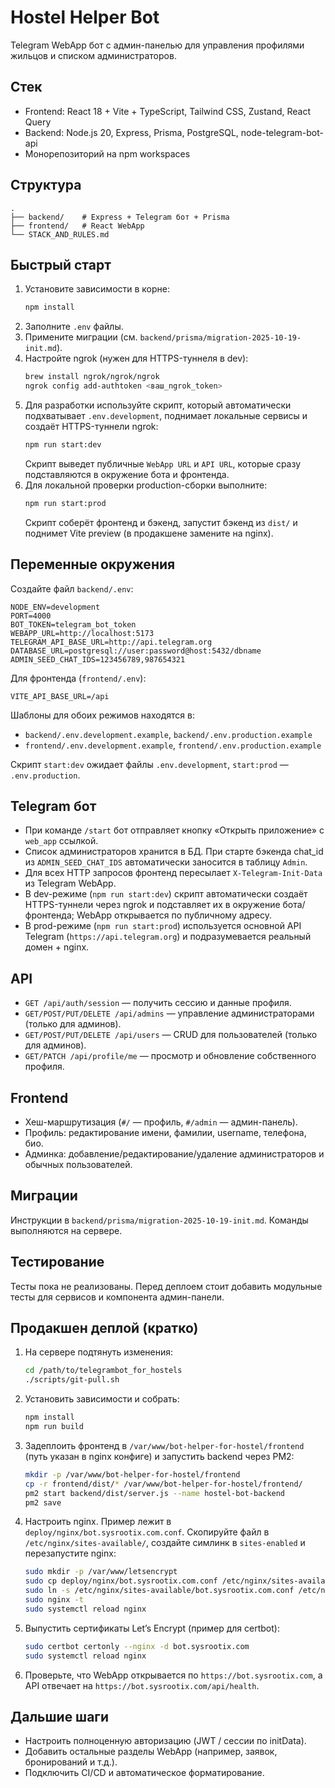 # Hostel Helper Bot

Telegram WebApp бот с админ-панелью для управления профилями жильцов и списком администраторов.

## Стек
- Frontend: React 18 + Vite + TypeScript, Tailwind CSS, Zustand, React Query
- Backend: Node.js 20, Express, Prisma, PostgreSQL, node-telegram-bot-api
- Монорепозиторий на npm workspaces

## Структура
```
.
├── backend/    # Express + Telegram бот + Prisma
├── frontend/   # React WebApp
└── STACK_AND_RULES.md
```

## Быстрый старт
1. Установите зависимости в корне:
   ```bash
   npm install
   ```
2. Заполните `.env` файлы.
3. Примените миграции (см. `backend/prisma/migration-2025-10-19-init.md`).
4. Настройте ngrok (нужен для HTTPS-туннеля в dev):
   ```bash
   brew install ngrok/ngrok/ngrok
   ngrok config add-authtoken <ваш_ngrok_token>
   ```
5. Для разработки используйте скрипт, который автоматически подхватывает `.env.development`, поднимает локальные сервисы и создаёт HTTPS-туннели ngrok:
   ```bash
   npm run start:dev
   ```
   Скрипт выведет публичные `WebApp URL` и `API URL`, которые сразу подставляются в окружение бота и фронтенда.
6. Для локальной проверки production-сборки выполните:
   ```bash
   npm run start:prod
   ```
   Скрипт соберёт фронтенд и бэкенд, запустит бэкенд из `dist/` и поднимет Vite preview (в продакшене замените на nginx).

## Переменные окружения
Создайте файл `backend/.env`:
```
NODE_ENV=development
PORT=4000
BOT_TOKEN=telegram_bot_token
WEBAPP_URL=http://localhost:5173
TELEGRAM_API_BASE_URL=http://api.telegram.org
DATABASE_URL=postgresql://user:password@host:5432/dbname
ADMIN_SEED_CHAT_IDS=123456789,987654321
```

Для фронтенда (`frontend/.env`):
```
VITE_API_BASE_URL=/api
```

Шаблоны для обоих режимов находятся в:
- `backend/.env.development.example`, `backend/.env.production.example`
- `frontend/.env.development.example`, `frontend/.env.production.example`

Скрипт `start:dev` ожидает файлы `.env.development`, `start:prod` — `.env.production`.

## Telegram бот
- При команде `/start` бот отправляет кнопку «Открыть приложение» с `web_app` ссылкой.
- Список администраторов хранится в БД. При старте бэкенда chat_id из `ADMIN_SEED_CHAT_IDS` автоматически заносится в таблицу `Admin`.
- Для всех HTTP запросов фронтенд пересылает `X-Telegram-Init-Data` из Telegram WebApp.
- В dev-режиме (`npm run start:dev`) скрипт автоматически создаёт HTTPS-туннели через ngrok и подставляет их в окружение бота/фронтенда; WebApp открывается по публичному адресу.
- В prod-режиме (`npm run start:prod`) используется основной API Telegram (`https://api.telegram.org`) и подразумевается реальный домен + nginx.

## API
- `GET /api/auth/session` — получить сессию и данные профиля.
- `GET/POST/PUT/DELETE /api/admins` — управление администраторами (только для админов).
- `GET/POST/PUT/DELETE /api/users` — CRUD для пользователей (только для админов).
- `GET/PATCH /api/profile/me` — просмотр и обновление собственного профиля.

## Frontend
- Хеш-маршрутизация (`#/` — профиль, `#/admin` — админ-панель).
- Профиль: редактирование имени, фамилии, username, телефона, био.
- Админка: добавление/редактирование/удаление администраторов и обычных пользователей.

## Миграции
Инструкции в `backend/prisma/migration-2025-10-19-init.md`. Команды выполняются на сервере.

## Тестирование
Тесты пока не реализованы. Перед деплоем стоит добавить модульные тесты для сервисов и компонента админ-панели.

## Продакшен деплой (кратко)
1. На сервере подтянуть изменения:
   ```bash
   cd /path/to/telegrambot_for_hostels
   ./scripts/git-pull.sh
   ```
2. Установить зависимости и собрать:
   ```bash
   npm install
   npm run build
   ```
3. Задеплоить фронтенд в `/var/www/bot-helper-for-hostel/frontend` (путь указан в nginx конфиге) и запустить backend через PM2:
   ```bash
   mkdir -p /var/www/bot-helper-for-hostel/frontend
   cp -r frontend/dist/* /var/www/bot-helper-for-hostel/frontend/
   pm2 start backend/dist/server.js --name hostel-bot-backend
   pm2 save
   ```
4. Настроить nginx. Пример лежит в `deploy/nginx/bot.sysrootix.com.conf`. Скопируйте файл в `/etc/nginx/sites-available/`, создайте симлинк в `sites-enabled` и перезапустите nginx:
   ```bash
   sudo mkdir -p /var/www/letsencrypt
   sudo cp deploy/nginx/bot.sysrootix.com.conf /etc/nginx/sites-available/bot.sysrootix.com.conf
   sudo ln -s /etc/nginx/sites-available/bot.sysrootix.com.conf /etc/nginx/sites-enabled/
   sudo nginx -t
   sudo systemctl reload nginx
   ```
5. Выпустить сертификаты Let’s Encrypt (пример для certbot):
   ```bash
   sudo certbot certonly --nginx -d bot.sysrootix.com
   sudo systemctl reload nginx
   ```
6. Проверьте, что WebApp открывается по `https://bot.sysrootix.com`, а API отвечает на `https://bot.sysrootix.com/api/health`.

## Дальшие шаги
- Настроить полноценную авторизацию (JWT / сессии по initData).
- Добавить остальные разделы WebApp (например, заявок, бронирований и т.д.).
- Подключить CI/CD и автоматическое форматирование.
